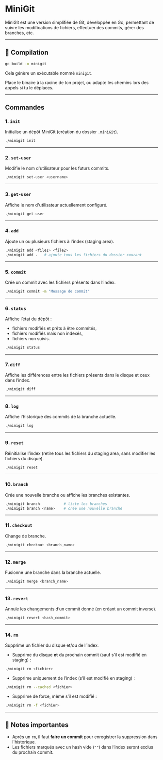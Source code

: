 # MiniGit

MiniGit est une version simplifiée de Git, développée en Go, permettant de suivre les modifications de fichiers, effectuer des commits, gérer des branches, etc.

---

## 🔧 Compilation

```bash
go build -o minigit
```

Cela génère un exécutable nommé `minigit`.

Place le binaire à la racine de ton projet, ou adapte les chemins lors des appels si tu le déplaces.

---

## Commandes

### 1. `init`

Initialise un dépôt MiniGit (création du dossier `.miniGit`).

```bash
./minigit init
```

---

### 2. `set-user`

Modifie le nom d'utilisateur pour les futurs commits.

```bash
./minigit set-user <username>
```

---

### 3. `get-user`

Affiche le nom d'utilisateur actuellement configuré.

```bash
./minigit get-user
```

---

### 4. `add`

Ajoute un ou plusieurs fichiers à l'index (staging area).

```bash
./minigit add <file1> <file2>
./minigit add .   # ajoute tous les fichiers du dossier courant
```

---

### 5. `commit`

Crée un commit avec les fichiers présents dans l’index.

```bash
./minigit commit -m "Message de commit"
```

---

### 6. `status`

Affiche l’état du dépôt :
- fichiers modifiés et prêts à être commités,
- fichiers modifiés mais non indexés,
- fichiers non suivis.

```bash
./minigit status
```

---

### 7. `diff`

Affiche les différences entre les fichiers présents dans le disque et ceux dans l’index.

```bash
./minigit diff
```

---

### 8. `log`

Affiche l'historique des commits de la branche actuelle.

```bash
./minigit log
```

---

### 9. `reset`

Réinitialise l’index (retire tous les fichiers du staging area, sans modifier les fichiers du disque).

```bash
./minigit reset
```

---

### 10. `branch`

Crée une nouvelle branche ou affiche les branches existantes.

```bash
./minigit branch           # liste les branches
./minigit branch <name>    # crée une nouvelle branche
```

---

### 11. `checkout`

Change de branche.

```bash
./minigit checkout <branch_name>
```

---

### 12. `merge`

Fusionne une branche dans la branche actuelle.

```bash
./minigit merge <branch_name>
```

---

### 13. `revert`

Annule les changements d’un commit donné (en créant un commit inverse).

```bash
./minigit revert <hash_commit>
```

---

### 14. `rm`

Supprime un fichier du disque et/ou de l’index.

- Supprime du disque **et** du prochain commit (sauf s’il est modifié en staging) :
```bash
./minigit rm <fichier>
```

- Supprime uniquement de l’index (s'il est modifié en staging) :
```bash
./minigit rm --cached <fichier>
```

- Supprime de force, même s’il est modifié :
```bash
./minigit rm -f <fichier>
```

---

## 📌 Notes importantes

- Après un `rm`, il faut **faire un commit** pour enregistrer la suppression dans l'historique.
- Les fichiers marqués avec un hash vide (`""`) dans l’index seront exclus du prochain commit.